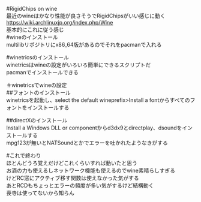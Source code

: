 #RigidChips on wine  
最近のwineはかなり性能が良さそうでRigidChipsがいい感じに動く  
https://wiki.archlinuxjp.org/index.php/Wine  
基本的にこれに従う感じ  
#wineのインストール  
multilibリポジトリにx86_64版があるのでそれをpacmanで入れる  
  
#winetricsのインストール  
winetricsはwineの設定がいろいろ簡単にできるスクリプトだ  
pacmanでインストールできる  
  
＃winetricsでwineの設定  
##フォントのインストール  
winetricsを起動し、select the default wineprefix>Install a fontからすべてのフォントをインストールする  
  
##directXのインストール  
Install a Windows DLL or componentからd3dx9とdirectplay、dsoundをインストールする  
mpg123が無いとNATSoundとかでエラーを吐かれたようなきがする  
  
#これで終わり  
ほとんどうろ覚えだけどこれくらいすれば動いたと思う  
お酒の力も使えるしネットワーク機能も使えるのでwine素晴らしすぎる  
けどRC窓にアクティブ移す関数は使えなかった気がする  
あとRCDもちょっとエラーの頻度が多い気がするけど結構動く  
喪寺は使ってないから知らん